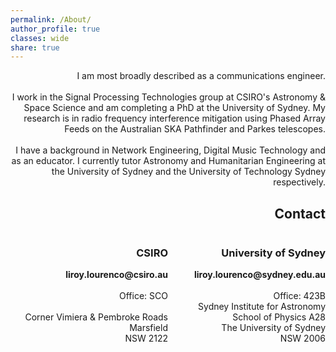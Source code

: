```yaml
---
permalink: /About/
author_profile: true
classes: wide
share: true
---
```


<p style="text-align:right;">
I am most broadly described as a communications engineer.
<br>
<br>I work in the Signal Processing Technologies group at CSIRO's Astronomy &
Space Science and am completing a PhD at the University of Sydney. My research is in
radio frequency interference mitigation using Phased Array Feeds on the Australian
SKA Pathfinder and Parkes telescopes.
<br>
<br>
I have a background in Network Engineering, Digital Music Technology and as an
educator. I currently tutor Astronomy and Humanitarian Engineering at the University
of Sydney and the University of Technology Sydney respectively.
</p>

<h2 style="text-align:right;">
  Contact
</h2>

<html>
 <head>
    <style>
    {
        box-sizing: border-box;
    }
    /* Set additional styling options for the columns*/
    .column {
    float: left;
    width: 50%;
    }
    /* Set width length for the left, right and middle columns */
    .left {
    width: 50%;
    }
    .right {
    width: 30%;
    }
    .row:after {
    content: "";
    display: table;
    clear: both;
    }
    </style>
 </head>
 <body>
    <div class="row">
        <div class="column left">
          <h3 style="text-align:right;">
            CSIRO
          </h3>
          <p style="text-align:right;">
            <b>liroy.lourenco@csiro.au</b>
            <br>
            <br>Office: SCO
            <br>
            <br>Corner Vimiera & Pembroke Roads
            <br>Marsfield
            <br>NSW 2122
          </p>
        </div>
        <div class="column left" >
          <h3 style="text-align:right;">
            University of Sydney
          </h3>
          <p style="text-align:right;">
            <b>liroy.lourenco@sydney.edu.au</b>
            <br>
            <br>Office: 423B
            <br>Sydney Institute for Astronomy
            <br>School of Physics A28
            <br>The University of Sydney
          <br>NSW 2006
          </p>
        </div>
    </div>
 </body>
</html>
